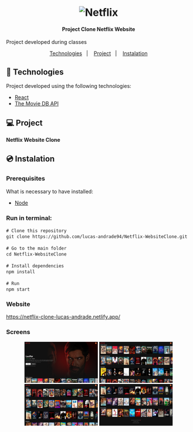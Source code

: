 <h1 align="center">
    <img alt="Netflix" title="Netflix" src="https://logodownload.org/wp-content/uploads/2014/10/netflix-logo.png" width="200px" />
</h1>

<h4 align="center">
  	Project Clone Netflix Website
</h4>

<p>Project developed during classes</p>

<p align="center">
	<a href="#-technologies">Technologies</a>&nbsp;&nbsp;&nbsp;|&nbsp;&nbsp;&nbsp;
	<a href="#-project">Project</a>&nbsp;&nbsp;&nbsp;|&nbsp;&nbsp;&nbsp;
	<a href="#-instalation">Instalation</a>
</p>


## 🤖 Technologies
Project developed using the following technologies:

- [React](https://reactjs.org/)
- [The Movie DB API](https://www.themoviedb.org/)


## 💻 Project
**Netflix Website Clone**


## 💿 Instalation
### Prerequisites
What is necessary to have installed:
- [Node](https://nodejs.org/en/download/)


### Run in terminal:
```
# Clone this repository
git clone https://github.com/lucas-andrade94/Netflix-WebsiteClone.git

# Go to the main folder
cd Netflix-WebsiteClone

# Install dependencies
npm install

# Run
npm start
```


### Website
https://netflix-clone-lucas-andrade.netlify.app/


### Screens
<div align="center">
    <img alt="Home Page" title="Home Page" src=".github\screen-1.png?raw=true" width="200px" />
    <img alt="Home Page" title="Home Page" src=".github\screen-2.png?raw=true" width="200px" />
    <img alt="Home Page" title="Home Page" src=".github\screen-3.png?raw=true" width="200px" />
    <img alt="Home Page" title="Home Page" src=".github\screen-4.png?raw=true" width="200px" />
</div>
